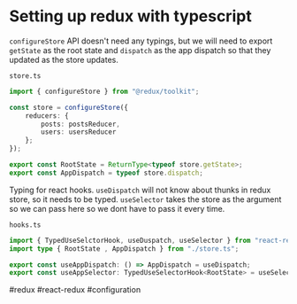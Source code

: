 # Setting up redux with typescript

`configureStore` API doesn't need any typings, but we will need to export `getState` as the root state and `dispatch` as the app dispatch so that they updated as the store updates.

`store.ts`
```typescript
import { configureStore } from "@redux/toolkit";

const store = configureStore({
	reducers: {
		posts: postsReducer,
		users: usersReducer
	};
});

export const RootState = ReturnType<typeof store.getState>;
export const AppDispatch = typeof store.dispatch;
```

Typing for react hooks. `useDispatch` will not know about thunks in redux store, so it needs to be typed. `useSelector` takes the store as the argument so we can pass here so we dont have to pass it every time.

`hooks.ts`
```typescript
import { TypedUseSelctorHook, useDuspatch, useSelector } from "react-redux";
import type { RootState , AppDispatch } from "./store.ts";

export const useAppDispatch: () => AppDispatch = useDispatch;
export const useAppSelector: TypedUseSelectorHook<RootState> = useSelector;
```

#redux #react-redux #configuration
